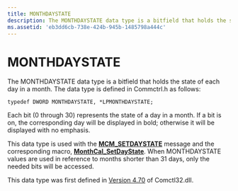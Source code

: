 ```yaml
---
title: MONTHDAYSTATE
description: The MONTHDAYSTATE data type is a bitfield that holds the state of each day in a month.
ms.assetid: 'eb3dd6cb-738e-424b-945b-1485798a444c'
---
```


# MONTHDAYSTATE

The MONTHDAYSTATE data type is a bitfield that holds the state of each day in a month. The data type is defined in Commctrl.h as follows:


```
typedef DWORD MONTHDAYSTATE, *LPMONTHDAYSTATE;
```



Each bit (0 through 30) represents the state of a day in a month. If a bit is on, the corresponding day will be displayed in bold; otherwise it will be displayed with no emphasis.

This data type is used with the [**MCM\_SETDAYSTATE**](mcm-setdaystate.md) message and the corresponding macro, [**MonthCal\_SetDayState**](monthcal-setdaystate.md). When MONTHDAYSTATE values are used in reference to months shorter than 31 days, only the needed bits will be accessed.

This data type was first defined in [Version 4.70](common-control-versions.md) of Comctl32.dll.

 

 




